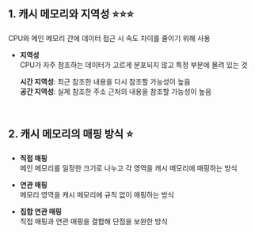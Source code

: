 ## 1. 캐시 메모리와 지역성 ⭐⭐⭐

CPU와 메인 메모리 간에 데이터 접근 시 속도 차이를 줄이기 위해 사용

- <b>지역성</b>  
  CPU가 자주 참조하는 데이터가 고르게 분포되지 않고 특정 부분에 몰려 있는 것

  <b>시간 지역성</b>: 최근 참조한 내용을 다시 참조할 가능성이 높음  
  <b>공간 지역성</b>: 실제 참조한 주소 근처의 내용을 참조할 가능성이 높음

<br>

## 2. 캐시 메모리의 매핑 방식 ⭐

- <b>직접 매핑</b>  
  메인 메모리를 일정한 크기로 나누고 각 영역을 캐시 메모리에 매핑하는 방식

- <b>연관 매핑</b>  
  메모리 영역을 캐시 메모리에 규칙 없이 매핑하는 방식

- <b>집합 연관 매핑</b>  
  직접 매핑과 연관 매핑을 결합해 단점을 보완한 방식
